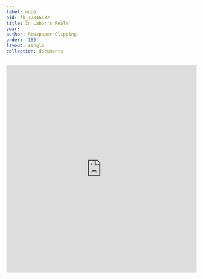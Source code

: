 ```yaml
---
label: nope
pid: fk_17846532
title: In Labor's Realm
year:
author: Newspaper Clipping
order: '185'
layout: single
collection: documents
---
```

<iframe src="https://northwestern.app.box.com/embed/s/hx7d1z9br5iebojiwr8xltm0i5aqv50s?sortColumn=date&view=list" width="100%" height="550" frameborder="0" allowfullscreen webkitallowfullscreen msallowfullscreen></iframe>
